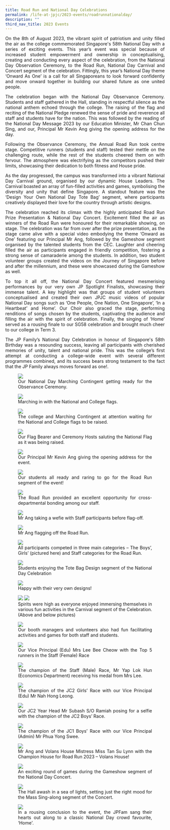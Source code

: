```yaml
---
title: Road Run and National Day Celebrations
permalink: /life-at-jpjc/2023-events/roadrunnationalday/
description: ""
third_nav_title: 2023 Events
---
```

<div align="justify">

<p>On the 8th of August 2023, the vibrant spirit of patriotism and unity filled the air as the college commemorated Singapore's 58th National Day with a series of exciting events. This year’s event was special because of increased student empowerment and ownership in conceptualising, creating and conducting every aspect of the celebration, from the National Day Observation Ceremony, to the Road Run, National Day Carnival and Concert segment of the celebration. Fittingly, this year’s National Day theme ‘Onward As One’ is a call for all Singaporeans to look forward confidently and move onward together in building our shared future as one united people.</p>

<p>The celebration began with the National Day Observance Ceremony. Students and staff gathered in the Hall, standing in respectful silence as the national anthem echoed through the college. The raising of the flag and reciting of the National Pledge renewed the sense of pride and reverence all staff and students have for the nation. This was followed by the reading of the National Day Message 2023 by our Education Minister, Mr Chan Chun Sing, and our, Principal Mr Kevin Ang giving the opening address for the day.</p>

<p>Following the Observance Ceremony, the Annual Road Run took centre stage. Competitive runners (students and staff) tested their mettle on the challenging route, while the rest of the students cheered them on with fervour. The atmosphere was electrifying as the competitors pushed their limits, showcasing their dedication to both fitness and House pride.</p>

<p>As the day progressed, the campus was transformed into a vibrant National Day Carnival ground, organised by our dynamic House Leaders. The Carnival boasted an array of fun-filled activities and games, symbolising the diversity and unity that define Singapore. A standout feature was the ‘Design Your Own National Day Tote Bag’ segment, where participants creatively displayed their love for the country through artistic designs.</p>

<p>The celebration reached its climax with the highly anticipated Road Run Prize Presentation &amp; National Day Concert. Excitement filled the air as winners of the Road Run were honoured for their remarkable showing, on stage. The celebration was far from over after the prize presentation, as the stage came alive with a special video embodying the theme ‘Onward as One’ featuring our Principal Mr Ang, followed by the Gameshow segment organised by the talented students from the CEC. Laughter and cheering filled the air as participants engaged in friendly competition, fostering a strong sense of camaraderie among the students. In addition, two student volunteer groups created the videos on the Journey of Singapore before and after the millennium, and these were showcased during the Gameshow as well.</p>

<p>To top it all off, the National Day Concert featured mesmerising performances by our very own JP Spotlight Finalists, showcasing their immense talent. A key highlight was that groups of student volunteers conceptualised and created their own JPJC music videos of popular National Day songs such as ‘One People, One Nation, One Singapore’, ‘In a Heartbeat’ and Home’. Our Choir also graced the stage, performing renditions of songs chosen by the students, captivating the audience and filling the air with the spirit of celebration. Finally, the singing of ‘Home’ served as a rousing finale to our SG58 celebration and brought much cheer to our college in Term 3.</p>

<p>The JP Family’s National Day Celebration in honour of Singapore's 58th Birthday was a resounding success, leaving all participants with cherished memories of unity, talent and national pride. This was the college’s first attempt at conducting a college-wide event with several different programmes combined, and its success bears strong testament to the fact that the JP Family always moves forward as one!.</p>

<figure>
<img src="/images/Life%20%40%20JPJC/2023%20Events/ND%20Celebration%20and%20Road%20Run/rrndc1.JPG">
<figcaption>Our National Day Marching Contingent getting ready for the Observance Ceremony.</figcaption></figure>

<figure>
<img src="/images/Life%20%40%20JPJC/2023%20Events/ND%20Celebration%20and%20Road%20Run/rrndc2.JPG">
<figcaption>  Marching in with the National and College flags.</figcaption></figure>
	
<figure>
<img src="/images/Life%20%40%20JPJC/2023%20Events/ND%20Celebration%20and%20Road%20Run/rrndc3.JPG">
<figcaption>The college and Marching Contingent at attention waiting for the National and College flags to be raised.</figcaption></figure>
	
<figure>
<img src="/images/Life%20%40%20JPJC/2023%20Events/ND%20Celebration%20and%20Road%20Run/rrndc4.JPG">
<figcaption> Our Flag Bearer and Ceremony Hosts saluting the National Flag as it was being raised.</figcaption></figure>
	
<figure>
<img src="/images/Life%20%40%20JPJC/2023%20Events/ND%20Celebration%20and%20Road%20Run/rrndc5.JPG">
<figcaption> Our Principal Mr Kevin Ang giving the opening address for the event.</figcaption></figure>

<figure>
<img src="/images/Life%20%40%20JPJC/2023%20Events/ND%20Celebration%20and%20Road%20Run/rrndc6.JPG">
<figcaption> Our students all ready and raring to go for the Road Run segment of the event!</figcaption></figure>
	
<figure>
<img src="/images/Life%20%40%20JPJC/2023%20Events/ND%20Celebration%20and%20Road%20Run/rrndc7.JPG">
<figcaption> The Road Run provided an excellent opportunity for cross-departmental bonding among our staff.</figcaption></figure>
	
<figure>
<img src="/images/Life%20%40%20JPJC/2023%20Events/ND%20Celebration%20and%20Road%20Run/rrndc8.JPG">
<figcaption>  Mr Ang taking a wefie with Staff participants before flag-off.</figcaption></figure>
	
<figure>
<img src="/images/Life%20%40%20JPJC/2023%20Events/ND%20Celebration%20and%20Road%20Run/rrndc9.JPG">
<figcaption> Mr Ang flagging off the Road Run.</figcaption></figure>

<figure>
<img src="/images/Life%20%40%20JPJC/2023%20Events/ND%20Celebration%20and%20Road%20Run/rrndc10.JPG">
<figcaption>  All participants competed in three main categories – The Boys’, Girls’ (pictured here) and Staff categories for the Road Run.</figcaption></figure>
	
<figure>
<img src="/images/Life%20%40%20JPJC/2023%20Events/ND%20Celebration%20and%20Road%20Run/rrndc11.JPG">
<figcaption>  Students enjoying the Tote Bag Design segment of the National Day Celebration</figcaption></figure>
	
<figure>
<img src="/images/Life%20%40%20JPJC/2023%20Events/ND%20Celebration%20and%20Road%20Run/rrndc12.JPG">
<figcaption>Happy with their very own designs!</figcaption></figure>
	
<figure>
<img src="/images/Life%20%40%20JPJC/2023%20Events/ND%20Celebration%20and%20Road%20Run/rrndc13.JPG">
<img src="/images/Life%20%40%20JPJC/2023%20Events/ND%20Celebration%20and%20Road%20Run/rrndc14.JPG"><figcaption>     Spirits were high as everyone enjoyed immersing themselves in various fun activities in the Carnival segment of the Celebration. (Above and below pictures)</figcaption>
</figure>
	
<figure>
<img src="/images/Life%20%40%20JPJC/2023%20Events/ND%20Celebration%20and%20Road%20Run/rrndc15.JPG">
<figcaption>     Our booth managers and volunteers also had fun facilitating activities and games for both staff and students.</figcaption></figure>
	
<figure>
<img src="/images/Life%20%40%20JPJC/2023%20Events/ND%20Celebration%20and%20Road%20Run/rrndc16.JPG">
<figcaption>  Our Vice Principal (Edu) Mrs Lee Bee Cheow with the Top 5 runners in the Staff (Female) Race</figcaption></figure>
	
<figure>
<img src="/images/Life%20%40%20JPJC/2023%20Events/ND%20Celebration%20and%20Road%20Run/rrndc17.JPG">
<figcaption>The champion of the Staff (Male) Race, Mr Yap Lok Hun (Economics Department) receiving his medal from Mrs Lee.</figcaption></figure>

<figure>
<img src="/images/Life%20%40%20JPJC/2023%20Events/ND%20Celebration%20and%20Road%20Run/rrndc18.JPG">
<figcaption> The champion of the JC2 Girls’ Race with our Vice Principal (Edu) Mr Nah Hong Leong.</figcaption></figure>
	
<figure>
<img src="/images/Life%20%40%20JPJC/2023%20Events/ND%20Celebration%20and%20Road%20Run/rrndc19.JPG">
<figcaption>    Our JC2 Year Head Mr Subash S/O Ramiah posing for a selfie with the champion of the JC2 Boys’ Race.</figcaption></figure>
	
<figure>
<img src="/images/Life%20%40%20JPJC/2023%20Events/ND%20Celebration%20and%20Road%20Run/rrndc20.JPG">
<figcaption>       The champion of the JC1 Boys’ Race with our Vice Principal (Admin) Mr Phua Yong Swee.</figcaption></figure>
	
<figure>
<img src="/images/Life%20%40%20JPJC/2023%20Events/ND%20Celebration%20and%20Road%20Run/rrndc21.JPG">
<figcaption>  Mr Ang and Volans House Mistress Miss Tan Su Lynn with the Champion House for Road Run 2023 – Volans House!</figcaption></figure>

<figure>
<img src="/images/Life%20%40%20JPJC/2023%20Events/ND%20Celebration%20and%20Road%20Run/rrndc22.JPG">
<figcaption>      An exciting round of games during the Gameshow segment of the National Day Concert.</figcaption></figure>
	
<figure>
<img src="/images/Life%20%40%20JPJC/2023%20Events/ND%20Celebration%20and%20Road%20Run/rrndc23.JPG">
<figcaption>The Hall awash in a sea of lights, setting just the right mood for the Mass Sing-along segment of the Concert.</figcaption></figure>
	
<figure>
<img src="/images/Life%20%40%20JPJC/2023%20Events/ND%20Celebration%20and%20Road%20Run/rrndc24.jpg">
<figcaption>  In a rousing conclusion to the event, the JPFam sang their hearts out along to a classic National Day crowd favourite, ‘Home'.</figcaption></figure>
	

</div>